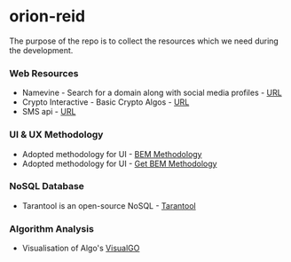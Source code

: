 # orion-reid

The purpose of the repo is to collect the resources which we need during the development.

### Web Resources

* Namevine - Search for a domain along with social media profiles - [URL](https://namevine.com)
* Crypto Interactive - Basic Crypto Algos - [URL](http://crypto.interactive-maths.com)
* SMS api - [URL](https://tweety.pk/)

### UI & UX Methodology

* Adopted methodology for UI - [BEM Methodology](https://en.bem.info/methodology/quick-start/)
* Adopted methodology for UI - [Get BEM Methodology](http://getbem.com/introduction/)

### NoSQL Database

* Tarantool is an open-source NoSQL - [Tarantool](https://tarantool.org)


### Algorithm Analysis

* Visualisation of Algo's [VisualGO](https://visualgo.net/bn/) 
